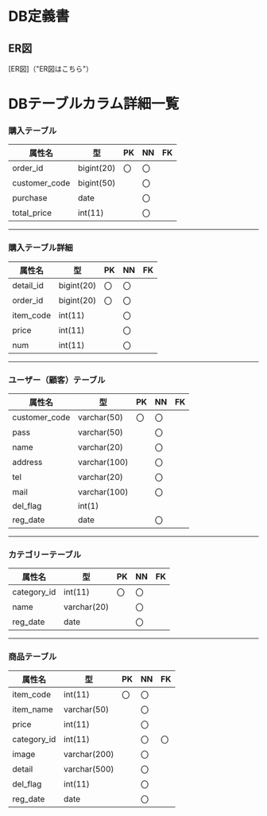 # DB定義書
## ER図
[ER図]（"ER図はこちら"）
# DBテーブルカラム詳細一覧

### 購入テーブル
|属性名|型|PK|NN|FK|
|------|--|--|--|--|
|order_id|bigint(20)|〇|〇||
|customer_code|bigint(50)||〇||
|purchase|date||〇||
|total_price|int(11)||〇||

*****
### 購入テーブル詳細
|属性名|型|PK|NN|FK|
|------|--|--|--|--|
|detail_id|bigint(20)|〇|〇||
|order_id|bigint(20)|〇|〇||
|item_code|int(11)||〇||
|price|int(11)||〇||
|num|int(11)||〇||

*****
### ユーザー（顧客）テーブル
|属性名|型|PK|NN|FK|
|------|--|--|--|--|
|customer_code|varchar(50)|〇|〇||
|pass|varchar(50)||〇||
|name|varchar(20)||〇||
|address|varchar(100)||〇||
|tel|varchar(20)||〇||
|mail|varchar(100)||〇||
|del_flag|int(1)||||
|reg_date|date||〇||

*****
### カテゴリーテーブル
|属性名|型|PK|NN|FK|
|------|--|--|--|--|
|category_id|int(11)|〇|〇||
|name|varchar(20)||〇||
|reg_date|date||〇||

*****
### 商品テーブル
|属性名|型|PK|NN|FK|
|------|--|--|--|--|
|item_code|int(11)|〇|〇||
|item_name|varchar(50)||〇||
|price|int(11)||〇||
|category_id|int(11)||〇|〇|
|image|varchar(200)||〇||
|detail|varchar(500)||〇||
|del_flag|int(11)||〇||
|reg_date|date||〇||
